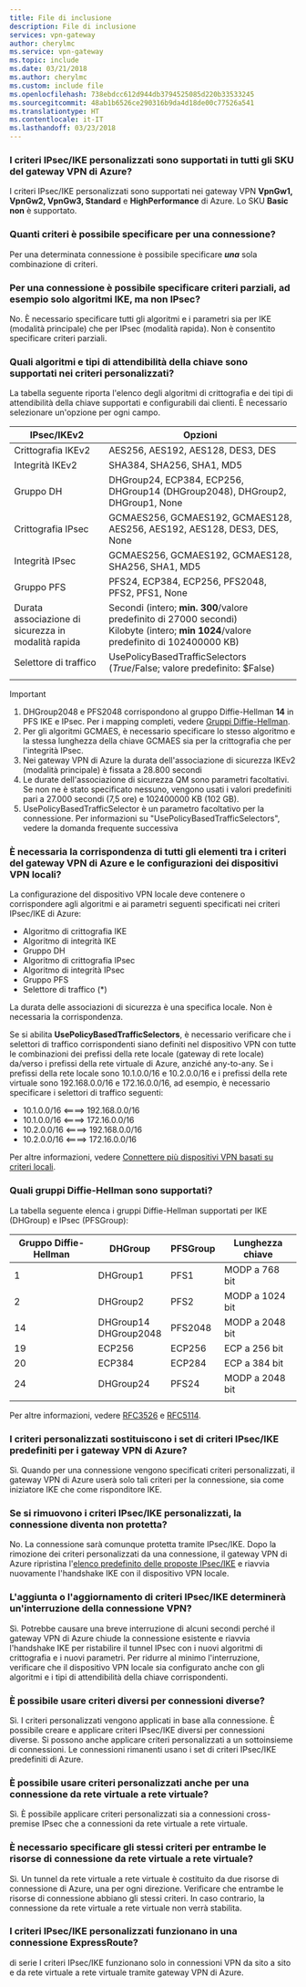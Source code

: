 ```yaml
---
title: File di inclusione
description: File di inclusione
services: vpn-gateway
author: cherylmc
ms.service: vpn-gateway
ms.topic: include
ms.date: 03/21/2018
ms.author: cherylmc
ms.custom: include file
ms.openlocfilehash: 738ebdcc612d944db3794525085d220b33533245
ms.sourcegitcommit: 48ab1b6526ce290316b9da4d18de00c77526a541
ms.translationtype: HT
ms.contentlocale: it-IT
ms.lasthandoff: 03/23/2018
---
```

### <a name="is-custom-ipsecike-policy-supported-on-all-azure-vpn-gateway-skus"></a>I criteri IPsec/IKE personalizzati sono supportati in tutti gli SKU del gateway VPN di Azure?
I criteri IPsec/IKE personalizzati sono supportati nei gateway VPN **VpnGw1, VpnGw2, VpnGw3, Standard** e **HighPerformance** di Azure. Lo SKU **Basic** **non** è supportato.

### <a name="how-many-policies-can-i-specify-on-a-connection"></a>Quanti criteri è possibile specificare per una connessione?
Per una determinata connessione è possibile specificare ***una*** sola combinazione di criteri.

### <a name="can-i-specify-a-partial-policy-on-a-connection-for-example-only-ike-algorithms-but-not-ipsec"></a>Per una connessione è possibile specificare criteri parziali, ad esempio solo algoritmi IKE, ma non IPsec?
No. È necessario specificare tutti gli algoritmi e i parametri sia per IKE (modalità principale) che per IPsec (modalità rapida). Non è consentito specificare criteri parziali.

### <a name="what-are-the-algorithms-and-key-strengths-supported-in-the-custom-policy"></a>Quali algoritmi e tipi di attendibilità della chiave sono supportati nei criteri personalizzati?
La tabella seguente riporta l'elenco degli algoritmi di crittografia e dei tipi di attendibilità della chiave supportati e configurabili dai clienti. È necessario selezionare un'opzione per ogni campo.

| **IPsec/IKEv2**  | **Opzioni**                                                                   |
| ---              | ---                                                                           |
| Crittografia IKEv2 | AES256, AES192, AES128, DES3, DES                                             |
| Integrità IKEv2  | SHA384, SHA256, SHA1, MD5                                                     |
| Gruppo DH         | DHGroup24, ECP384, ECP256, DHGroup14 (DHGroup2048), DHGroup2, DHGroup1, None |
| Crittografia IPsec | GCMAES256, GCMAES192, GCMAES128, AES256, AES192, AES128, DES3, DES, None      |
| Integrità IPsec  | GCMAES256, GCMAES192, GCMAES128, SHA256, SHA1, MD5                            |
| Gruppo PFS        | PFS24, ECP384, ECP256, PFS2048, PFS2, PFS1, None                              |
| Durata associazione di sicurezza in modalità rapida   | Secondi (intero; **min. 300**/valore predefinito di 27000 secondi)<br>Kilobyte (intero; **min 1024**/valore predefinito di 102400000 KB)           |
| Selettore di traffico | UsePolicyBasedTrafficSelectors ($True/$False; valore predefinito: $False)                 |
|                  |                                                                               |

> [!IMPORTANT]
> 1. DHGroup2048 e PFS2048 corrispondono al gruppo Diffie-Hellman **14** in PFS IKE e IPsec. Per i mapping completi, vedere [Gruppi Diffie-Hellman](#DH).
> 2. Per gli algoritmi GCMAES, è necessario specificare lo stesso algoritmo e la stessa lunghezza della chiave GCMAES sia per la crittografia che per l'integrità IPsec.
> 3. Nei gateway VPN di Azure la durata dell'associazione di sicurezza IKEv2 (modalità principale) è fissata a 28.800 secondi
> 4. Le durate dell'associazione di sicurezza QM sono parametri facoltativi. Se non ne è stato specificato nessuno, vengono usati i valori predefiniti pari a 27.000 secondi (7,5 ore) e 102400000 KB (102 GB).
> 5. UsePolicyBasedTrafficSelector è un parametro facoltativo per la connessione. Per informazioni su "UsePolicyBasedTrafficSelectors", vedere la domanda frequente successiva

### <a name="does-everything-need-to-match-between-the-azure-vpn-gateway-policy-and-my-on-premises-vpn-device-configurations"></a>È necessaria la corrispondenza di tutti gli elementi tra i criteri del gateway VPN di Azure e le configurazioni dei dispositivi VPN locali?
La configurazione del dispositivo VPN locale deve contenere o corrispondere agli algoritmi e ai parametri seguenti specificati nei criteri IPsec/IKE di Azure:

* Algoritmo di crittografia IKE
* Algoritmo di integrità IKE
* Gruppo DH
* Algoritmo di crittografia IPsec
* Algoritmo di integrità IPsec
* Gruppo PFS
* Selettore di traffico (*)

La durata delle associazioni di sicurezza è una specifica locale. Non è necessaria la corrispondenza.

Se si abilita **UsePolicyBasedTrafficSelectors**, è necessario verificare che i selettori di traffico corrispondenti siano definiti nel dispositivo VPN con tutte le combinazioni dei prefissi della rete locale (gateway di rete locale) da/verso i prefissi della rete virtuale di Azure, anziché any-to-any. Se i prefissi della rete locale sono 10.1.0.0/16 e 10.2.0.0/16 e i prefissi della rete virtuale sono 192.168.0.0/16 e 172.16.0.0/16, ad esempio, è necessario specificare i selettori di traffico seguenti:
* 10.1.0.0/16 <====> 192.168.0.0/16
* 10.1.0.0/16 <====> 172.16.0.0/16
* 10.2.0.0/16 <====> 192.168.0.0/16
* 10.2.0.0/16 <====> 172.16.0.0/16

Per altre informazioni, vedere [Connettere più dispositivi VPN basati su criteri locali](../articles/vpn-gateway/vpn-gateway-connect-multiple-policybased-rm-ps.md).

### <a name ="DH"></a>Quali gruppi Diffie-Hellman sono supportati?
La tabella seguente elenca i gruppi Diffie-Hellman supportati per IKE (DHGroup) e IPsec (PFSGroup):

| **Gruppo Diffie-Hellman**  | **DHGroup**              | **PFSGroup** | **Lunghezza chiave** |
| ---                       | ---                      | ---          | ---            |
| 1                         | DHGroup1                 | PFS1         | MODP a 768 bit   |
| 2                         | DHGroup2                 | PFS2         | MODP a 1024 bit  |
| 14                        | DHGroup14<br>DHGroup2048 | PFS2048      | MODP a 2048 bit  |
| 19                        | ECP256                   | ECP256       | ECP a 256 bit    |
| 20                        | ECP384                   | ECP284       | ECP a 384 bit    |
| 24                        | DHGroup24                | PFS24        | MODP a 2048 bit  |
|                           |                          |              |                |

Per altre informazioni, vedere [RFC3526](https://tools.ietf.org/html/rfc3526) e [RFC5114](https://tools.ietf.org/html/rfc5114).

### <a name="does-the-custom-policy-replace-the-default-ipsecike-policy-sets-for-azure-vpn-gateways"></a>I criteri personalizzati sostituiscono i set di criteri IPsec/IKE predefiniti per i gateway VPN di Azure?
Sì. Quando per una connessione vengono specificati criteri personalizzati, il gateway VPN di Azure userà solo tali criteri per la connessione, sia come iniziatore IKE che come risponditore IKE.

### <a name="if-i-remove-a-custom-ipsecike-policy-does-the-connection-become-unprotected"></a>Se si rimuovono i criteri IPsec/IKE personalizzati, la connessione diventa non protetta?
No. La connessione sarà comunque protetta tramite IPsec/IKE. Dopo la rimozione dei criteri personalizzati da una connessione, il gateway VPN di Azure ripristina l'[elenco predefinito delle proposte IPsec/IKE](../articles/vpn-gateway/vpn-gateway-about-vpn-devices.md) e riavvia nuovamente l'handshake IKE con il dispositivo VPN locale.

### <a name="would-adding-or-updating-an-ipsecike-policy-disrupt-my-vpn-connection"></a>L'aggiunta o l'aggiornamento di criteri IPsec/IKE determinerà un'interruzione della connessione VPN?
Sì. Potrebbe causare una breve interruzione di alcuni secondi perché il gateway VPN di Azure chiude la connessione esistente e riavvia l'handshake IKE per ristabilire il tunnel IPsec con i nuovi algoritmi di crittografia e i nuovi parametri. Per ridurre al minimo l'interruzione, verificare che il dispositivo VPN locale sia configurato anche con gli algoritmi e i tipi di attendibilità della chiave corrispondenti.

### <a name="can-i-use-different-policies-on-different-connections"></a>È possibile usare criteri diversi per connessioni diverse?
Sì. I criteri personalizzati vengono applicati in base alla connessione. È possibile creare e applicare criteri IPsec/IKE diversi per connessioni diverse. Si possono anche applicare criteri personalizzati a un sottoinsieme di connessioni. Le connessioni rimanenti usano i set di criteri IPsec/IKE predefiniti di Azure.

### <a name="can-i-use-the-custom-policy-on-vnet-to-vnet-connection-as-well"></a>È possibile usare criteri personalizzati anche per una connessione da rete virtuale a rete virtuale?
Sì. È possibile applicare criteri personalizzati sia a connessioni cross-premise IPsec che a connessioni da rete virtuale a rete virtuale.

### <a name="do-i-need-to-specify-the-same-policy-on-both-vnet-to-vnet-connection-resources"></a>È necessario specificare gli stessi criteri per entrambe le risorse di connessione da rete virtuale a rete virtuale?
Sì. Un tunnel da rete virtuale a rete virtuale è costituito da due risorse di connessione di Azure, una per ogni direzione. Verificare che entrambe le risorse di connessione abbiano gli stessi criteri. In caso contrario, la connessione da rete virtuale a rete virtuale non verrà stabilita.

### <a name="does-custom-ipsecike-policy-work-on-expressroute-connection"></a>I criteri IPsec/IKE personalizzati funzionano in una connessione ExpressRoute?
di serie I criteri IPsec/IKE funzionano solo in connessioni VPN da sito a sito e da rete virtuale a rete virtuale tramite gateway VPN di Azure.